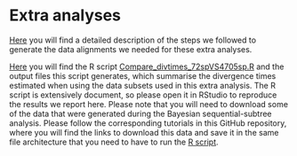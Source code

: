 # Extra analyses

[Here](00_Data_filtering)
you will find a detailed description of the steps we followed to generate the data alignments we 
needed for these extra analyses. 

[Here](03_Analyses) 
you will find the R script
[Compare_divtimes_72spVS4705sp.R](03_Analyses/Compare_divtimes_72spVS4705sp.R)
and the output files this script generates, which summarise the divergence 
times estimated when using the data subsets used in this extra analysis. The R script is extensively 
document, so please open it in RStudio to reproduce the results we report here. Please note that you will 
need to download some of the data that were generated during the Bayesian sequential-subtree 
analysis. Please follow the corresponding tutorials in this GitHub repository, where you will find 
the links to download this data and save it in the same file architecture that you need to have 
to run the [R script](03_Analyses/Compare_divtimes_72spVS4705sp.R).